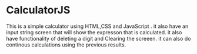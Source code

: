 # CalculatorJS
This is a simple calculator using HTML,CSS and JavaScript .
it also have an input string screen that will show the expresson that is calculated.
it also have functionality of deleting a digit and Clearing the screeen.
it can also do continous calculations using the previous results.
